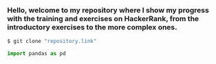 ### Hello, welcome to my repository where I show my progress with the training and exercises on HackerRank, from the introductory exercises to the more complex ones.

```bash
$ git clone "repository.link"
```

```python
import pandas as pd
```
